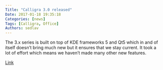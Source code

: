 ```yaml
---
Title: "Calligra 3.0 released"
Date: 2017-01-18 19:35:18
Categories: [news]
Tags: [Calligra, Office]
Authors: sedlav
---
```


The 3.x series is built on top of KDE frameworks 5 and Qt5 which in and of itself doesn’t bring much new but it ensures that we stay current. It took a lot of effort which means we haven’t made many other new features.

[Link](https://www.calligra.org/news/calligra-3-0-released/)
